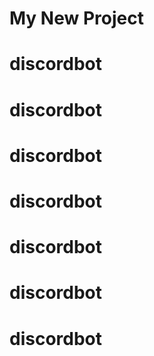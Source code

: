 # My New Project
# discordbot
# discordbot
# discordbot
# discordbot
# discordbot
# discordbot
# discordbot
